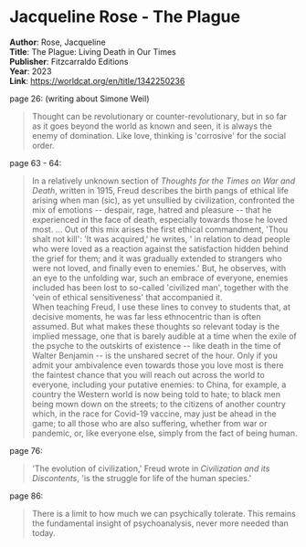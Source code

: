 # Jacqueline Rose - The Plague  

**Author**: Rose, Jacqueline  
**Title**: The Plague: Living Death in Our Times  
**Publisher**: Fitzcarraldo Editions  
**Year**: 2023  
**Link**: <https://worldcat.org/en/title/1342250236>  

page 26:  (writing about Simone Weil)  
> Thought can be revolutionary or counter-revolutionary, but in so far as it goes beyond the world as known and seen, it is always the enemy of domination. Like love, thinking is 'corrosive' for the social order.  

page 63 - 64:  
> In a relatively unknown section of *Thoughts for the Times on War and Death*, written in 1915, Freud describes the birth pangs of ethical life arising when man (sic), as yet unsullied by civilization, confronted the mix of emotions -- despair, rage, hatred and pleasure -- that he experienced in the face of death, especially towards those he loved most. ... Out of this mix arises the first ethical commandment, 'Thou shalt not kill': 'It was acquired,' he writes, ' in relation to dead people who were loved as a reaction against the satisfaction hidden behind the grief for them; and it was gradually extended to strangers who were not loved, and finally even to enemies.' But, he observes, with an eye to the unfolding war, such an embrace of everyone, enemies included has been lost to so-called 'civilized man', together with the 'vein of ethical sensitiveness' that accompanied it.  
> When teaching Freud, I use these lines to convey to students that, at decisive moments, he was far less ethnocentric than is often assumed. But what makes these thoughts so relevant today is the implied message, one that is barely audible at a time when the exile of the psyche to the outskirts of existence -- like death in the time of Walter Benjamin -- is the unshared secret of the hour. Only if you admit your ambivalence even towards those you love most is there the faintest chance that you will reach out across the world to everyone, including your putative enemies: to China, for example, a country the Western world is now being told to hate; to black men being mown down on the streets; to the citizens of another country which, in the race for Covid-19 vaccine, may just be ahead in the game; to all those who are also suffering, whether from war or pandemic, or, like everyone else, simply from the fact of being human.  

page 76:  
> 'The evolution of civilization,' Freud wrote in *Civilization and its Discontents*, 'is the struggle for life of the human species.'  

page 86:  
> There is a limit to how much we can psychically tolerate. This remains the fundamental insight of psychoanalysis, never more needed than today.  




